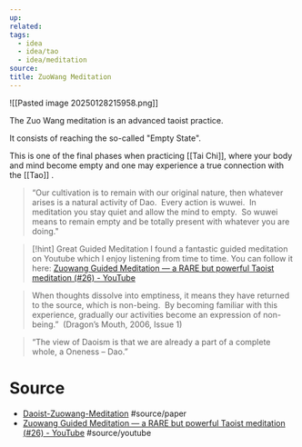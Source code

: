 ```yaml
---
up:
related:
tags:
  - idea
  - idea/tao
  - idea/meditation
source:
title: ZuoWang Meditation
---
```

![[Pasted image 20250128215958.png]]

The Zuo Wang meditation is an 
advanced taoist practice. 

It consists of reaching the so-called 
"Empty State". 

This is one of the final phases 
when practicing [[Tai Chi]], 
where your body and mind 
become empty and one may experience 
a true connection with the [[Tao]] .

> “Our cultivation is to remain with our original nature, 
> then whatever arises is a natural activity of Dao.  
> Every action is wuwei.  
> In meditation you stay quiet and allow the mind to empty.  
> So wuwei means to remain empty and 
> be totally present with whatever you are doing." 

> [!hint] Great Guided Meditation
> I found a fantastic guided meditation 
> on Youtube which I enjoy listening 
> from time to time. 
> You can follow it here: [Zuowang Guided Meditation — a RARE but powerful Taoist meditation (#26) - YouTube](https://youtu.be/5Ne6ey3Qykk) 

> When thoughts dissolve into emptiness, 
> it means they have returned to the source, 
> which is non-being.  
> By becoming familiar with this experience, 
> gradually our activities become an expression of non-being.”  
> (Dragon’s Mouth, 2006, Issue 1) 

>  “The view of Daoism is that we are already 
>  a part of a complete whole, a Oneness – Dao.”  

# Source

- [Daoist-Zuowang-Meditation](https://qigongdragon.com/wp-content/uploads/2011/05/Daoist-Zuowang-Meditation) #source/paper 
- [Zuowang Guided Meditation — a RARE but powerful Taoist meditation (#26) - YouTube](https://www.youtube.com/watch?v=5Ne6ey3Qykk) #source/youtube 